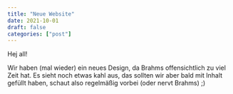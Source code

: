 ```yaml
---
title: "Neue Website"
date: 2021-10-01
draft: false
categories: ["post"]
---
```


Hej all!

Wir haben (mal wieder) ein neues Design, da Brahms offensichtlich zu viel Zeit hat. Es sieht noch etwas kahl aus, das sollten wir aber bald mit Inhalt gefüllt haben, schaut also regelmäßig vorbei (oder nervt Brahms) ;) 

